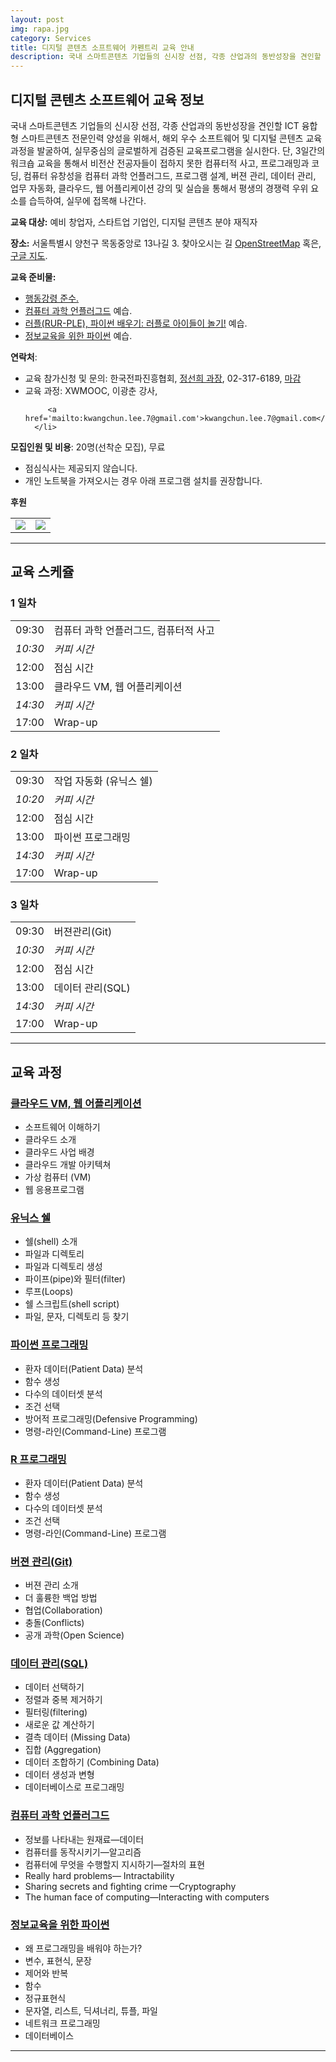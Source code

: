 ```yaml
---
layout: post
img: rapa.jpg
category: Services
title: 디지털 콘텐츠 소프트웨어 카펜트리 교육 안내
description: 국내 스마트콘텐츠 기업들의 신시장 선점, 각종 산업과의 동반성장을 견인할 ICT 융합형 스마트콘텐츠 전문인력 양성을 위해서, 해외 우수 소프트웨어 및 디지털 콘텐츠 교육과정을 발굴하여, 실무중심의 글로벌하게 검증된 교육프로그램을 실시한다. <ul> <li>교육 대상 - 예비 창업자, 스타트업 기업인, 디지털 콘텐츠 분야 재직자 </li> <li>교육 장소- 한국전파진흥협회 </li> <li>모집인원 및 비용 - 20명(선착순 모집), 무료 </li> </ul><a href="http://statkclee.github.io/2015-02-25-seoul/"> 디지털 콘텐츠 소프트웨어 교육 홈페이지 </a>
---
```

<h2>디지털 콘텐츠 소프트웨어 교육 정보</h2>

<p> 국내 스마트콘텐츠 기업들의 신시장 선점, 각종 산업과의 동반성장을 견인할 ICT 융합형 스마트콘텐츠 
  전문인력 양성을 위해서, 해외 우수 소프트웨어 및 디지털 콘텐츠 교육과정을 발굴하여, 실무중심의 
  글로벌하게 검증된 교육프로그램을 실시한다.
  단, 3일간의 워크숍 교육을 통해서 비전산 전공자들이 접하지 못한 컴퓨터적 사고, 프로그래밍과 코딩, 컴퓨터 유창성을 
  컴퓨터 과학 언플러그드, 프로그램 설계, 버젼 관리, 데이터 관리, 업무 자동화, 클라우드, 웹 어플리케이션 강의 및 실습을 통해서
  평생의 경쟁력 우위 요소를 습득하여, 실무에 접목해 나간다.
</p>

<!--
    Modify this block to reflect the target audience for your workshop.
    In particular, if it is only open to people from a particular institution,
    or if specialized prerequisite knowledge is required, please mention that.
-->
<p>
  <strong>교육 대상:</strong>
  예비 창업자, 스타트업 기업인, 디지털 콘텐츠 분야 재직자
</p>

<!--
    This block displays the address and links to a map showing directions.
-->

<p>
  <strong>장소:</strong>
  서울특별시 양천구 목동중앙로 13나길 3.
  찾아오시는 길
  <a href="//www.openstreetmap.org/?mlat=37.5461345&mlon=126.88066530000003&zoom=16">OpenStreetMap</a>
  혹은,
  <a href="//maps.google.com/maps?q=37.5461345,126.88066530000003">구글 지도</a>.
</p>


<!--
    Modify the block below if there are any special requirements.
-->
<p>
  <strong>교육 준비물:</strong>
  <ul>
    <li><a href="http://statkclee.github.io/xwmooc-sc/conduct.html">행동강령 준수.</li>
    <li><a href="http://statkclee.github.io/csunplugged-md/csunplugged/">컴퓨터 과학 언플러그드</a> 예습.</li>
    <li><a href="http://rur-ple.xwmooc.net/">러플(RUR-PLE), 파이썬 배우기: 러플로 아이들이 놀기!</a> 예습.</li>
    <li><a href="http://python.xwmooc.net/">정보교육을 위한 파이썬</a> 예습. </li>
  </ul>
</p>

<!--
    This block automatically inserts a contact email address if one has been specified for the page.
    If one hasn't, this block inserts the generic contact address for Software Carpentry.
-->
<p>
  <strong>연락처</strong>:
  <ul>
    <li>교육 참가신청 및 문의: 한국전파진흥협회, <a href="mailto:sunny@rapa.or.kr">정선희 과장</a>, 02-317-6189, 
      <a href="https://www.google.co.kr/url?sa=t&rct=j&q=&esrc=s&source=web&cd=1&ved=0CCIQFjAA&url=http%3A%2F%2Fwww.atic.ac%2F&ei=QMrFVLj3DaPEmwXGlIHADw&usg=AFQjCNFS5hhjEi74U-s4KvDXmkHKRa5FwA&sig2=qgPESl2QyDeiPEkk7uJ3zg&bvm=bv.84349003,d.dGY&cad=rjt">마감</a></li>
    <li>교육 과정: XWMOOC, 이광춘 강사,  
      
         <a href='mailto:kwangchun.lee.7@gmail.com'>kwangchun.lee.7@gmail.com</a>
      </li>
  </ul>
</p>

<p>
  <strong>모집인원 및 비용</strong>: 20명(선착순 모집), 무료
  <ul>
  <li>점심식사는 제공되지 않습니다.</li>
  <li>개인 노트북을 가져오시는 경우 아래 프로그램 설치를 권장합니다.</li>
  </ul>
</p>

<p>
  <strong>후원</strong>
  <div class="row-fluid">
   <div class="span6">
    <table class="table table-striped">
      <tr> 
        <td> 
            <a href="http://www.msip.go.kr/" target="_blank"><img src="./img/sponsors/msip.png"></a>
        </td>
        <td>
            <a href="http://www.rapa.or.kr" target="_blank"><img src="./img/sponsors/rapa.png"></a>
        </td>
      </tr>
    </table>
   </div>
  </div>
</p>

<hr/>

<!--
    Edit this block to show the schedule for your workshop.
-->
<h2>교육 스케쥴</h2>

<div class="row-fluid">
  <div class="span4">
    <h3>1 일차</h3>
    <table class="table table-striped">
      <tr> <td>09:30</td> <td>컴퓨터 과학 언플러그드, 컴퓨터적 사고</td> </tr>
      <tr> <td><em>10:30</em></td> <td><em>커피 시간</em></td> </tr>
      <tr> <td>12:00</td> <td>점심 시간</td> </tr>
      <tr> <td>13:00</td> <td>클라우드 VM, 웹 어플리케이션</td> </tr>
      <tr> <td><em>14:30</em></td> <td><em>커피 시간</em></td> </tr>
      <tr> <td>17:00</td> <td>Wrap-up</td> </tr>
    </table>
  </div>
  <div class="span4">
    <h3>2 일차</h3>
    <table class="table table-striped">
      <tr> <td>09:30</td> <td>작업 자동화 (유닉스 쉘)</td> </tr>
      <tr> <td><em>10:20</em></td> <td><em>커피 시간</em></td> </tr>
      <tr> <td>12:00</td> <td>점심 시간</td> </tr>
      <tr> <td>13:00</td> <td>파이썬 프로그래밍</td> </tr>
      <tr> <td><em>14:30</em></td> <td><em>커피 시간</em></td> </tr>
      <tr> <td>17:00</td> <td>Wrap-up</td> </tr>
    </table>
  </div>
  <div class="span4">
    <h3>3 일차</h3>
    <table class="table table-striped">
      <tr> <td>09:30</td> <td>버젼관리(Git)</td> </tr>
      <tr> <td><em>10:30</em></td> <td><em>커피 시간</em></td> </tr>
      <tr> <td>12:00</td> <td>점심 시간</td> </tr>
      <tr> <td>13:00</td> <td>데이터 관리(SQL)</td> </tr>
      <tr> <td><em>14:30</em></td> <td><em>커피 시간</em></td> </tr>
      <tr> <td>17:00</td> <td>Wrap-up</td> </tr>
    </table>
  </div>
</div>

<hr/>

<!--
    Edit this block to show what topics will be covered.
-->
<h2>교육 과정</h2>

<div class="row-fluid">
  <div class="span6">
    <h3><a href="http://statkclee.github.io/xwmooc-sc/cloud/softlayer/">클라우드 VM, 웹 어플리케이션</a></h3>
    <ul>
    <li>소프트웨어 이해하기</li>
    <li>클라우드 소개</li>
    <li>클라우드 사업 배경</li>
    <li>클라우드 개발 아키텍쳐</li>
    <li>가상 컴퓨터 (VM)</li>
    <li>웹 응용프로그램</li>
    </ul>
  </div>

  <div class="span6">
    <h3><a href="http://statkclee.github.io/xwmooc-sc/novice/shell/">유닉스 쉘</a></h3>
    <ul>
    <li>쉘(shell) 소개</li>
    <li>파일과 디렉토리</li>
    <li>파일과 디렉토리 생성</li>
    <li>파이프(pipe)와 필터(filter)</li>
    <li>루프(Loops)</li>
    <li>쉘 스크립트(shell script)</li>
    <li>파일, 문자, 디렉토리  등 찾기</li>
    </ul>
  </div>

<div class="row-fluid">
  <div class="span6">
    <h3><a href="http://statkclee.github.io/xwmooc-sc/novice/python/">파이썬 프로그래밍</a></h3>
    <ul>
    <li>환자 데이터(Patient Data) 분석</li>
    <li>함수 생성</li>
    <li>다수의 데이터셋 분석</li>
    <li>조건 선택</li>
    <li>방어적 프로그래밍(Defensive Programming)</li>
    <li>명령-라인(Command-Line) 프로그램</li>
    </ul>
  </div>

  <div class="span6">
    <h3><a href="http://statkclee.github.io/xwmooc-sc/novice/r/">R 프로그래밍</a></h3>
    <ul>
    <li>환자 데이터(Patient Data) 분석</li>
    <li>함수 생성</li>
    <li>다수의 데이터셋 분석</li>
    <li>조건 선택</li>
    <li>명령-라인(Command-Line) 프로그램</li>
    </ul>
  </div>
</div>

<div class="row-fluid">
  <div class="span6">
    <h3><a href="http://statkclee.github.io/xwmooc-sc/novice/git/">버젼 관리(Git)</a></h3>
    <ul>
    <li>버젼 관리 소개</li>
    <li>더 훌륭한 백업 방법</li>
    <li>협업(Collaboration)</li>
    <li>충돌(Conflicts)</li>
    <li>공개 과학(Open Science)</li>
    </ul>
  </div>

  <div class="span6">
    <h3><a href="http://statkclee.github.io/xwmooc-sc/novice/sql/">데이터 관리(SQL)</a></h3>
    <ul>
    <li>데이터 선택하기</li>
    <li>정렬과 중복 제거하기</li>
    <li>필터링(filtering)</li>
    <li>새로운 값 계산하기</li>
    <li>결측 데이터 (Missing Data)</li>
    <li>집합 (Aggregation)</li>
    <li>데이터 조합하기 (Combining Data)</li>
    <li>데이터 생성과 변형</li>
    <li>데이터베이스로 프로그래밍</li>
    </ul>
  </div>
</div>

<div class="row-fluid">
  <div class="span6">
    <h3><a href="http://statkclee.github.io/csunplugged-md/csunplugged/">컴퓨터 과학 언플러그드</a></h3>
    <ul>
    <li>정보를 나타내는 원재료&mdash;데이터</li>
    <li>컴퓨터를 동작시키기&mdash;알고리즘 </li>
    <li>컴퓨터에 무엇을 수행할지 지시하기&mdash;절차의 표현</li>
    <li>Really hard problems&mdash; Intractability</li>
    <li>Sharing secrets and fighting crime &mdash;Cryptography</li>
    <li>The human face of computing&mdash;Interacting with computers</li>
    </ul>
  </div>

  <div class="span6">
    <h3><a href="http://python.xwmooc.net/">정보교육을 위한 파이썬</a></h3>
    <ul>
    <li>왜 프로그래밍을 배워야 하는가?</li>
    <li>변수, 표현식, 문장</li>
    <li>제어와 반복</li>
    <li>함수</li>
    <li>정규표현식</li>
    <li>문자열, 리스트, 딕셔너리, 튜플, 파일</li>
    <li>네트워크 프로그래밍</li>
    <li>데이터베이스</li>
    </ul>
  </div>
</div>
<hr/>
